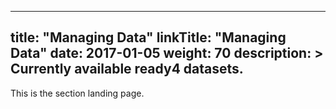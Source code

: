 
---
title: "Managing Data"
linkTitle: "Managing Data"
date: 2017-01-05
weight: 70
description: >
  Currently available ready4 datasets.
---


This is the section landing page.


